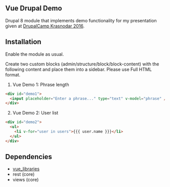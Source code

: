 Vue Drupal Demo
----
Drupal 8 module that implements demo functionality for my presentation given at [DrupalCamp Krasnodar 2016](http://2016.drupalyug.ru/program/sessions/reaktivnyy-frontend-freymvork-dlya-lyudey).

## Installation

Enable the module as usual.

Create two custom blocks (admin/structure/block/block-content) with the following content and place them into a sidebar.
Please use Full HTML format.

1) Vue Demo 1: Phrase length  

```html
<div id="demo1">
  <input placeholder="Enter a phrase..." type="text" v-model="phrase" /> {{length}}
</div>
```

2) Vue Demo 2: User list  

```html
<div id="demo2">
  <ul>
    <li v-for="user in users">{{{ user.name }}}</li>
  </ul>
</div>
```


## Dependencies

- [vue_libraries](https://github.com/kkomelin/vue_libraries)
- rest (core)
- views (core)
